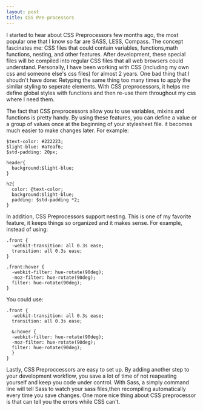 ```yaml
---
layout: post
title: CSS Pre-processors
---
```


I started to hear about CSS Preprocessors few months ago, the most popular one that I know so far are SASS, LESS, Compass.
The concept fascinates me: CSS files that could contain variables, functions,math functions, nesting, and other features. After development, these special files will be compiled into regular CSS files that all web browsers could understand. Personally, I have been working with CSS (including my own css and someone else's css files) for almost 2 years. One bad thing that I shoudn't have done: Retyping the same thing too many times to apply the similar styling to seperate elements. With CSS preprocessors, it helps me define global styles with functions and then re-use them throughout my css where I need them.

The fact that CSS preprocessors allow you to use variables, mixins and functions is pretty handy. By using these features, you can define a value or a group of values once at the beginning of your stylesheet file. it becomes much easier to make changes later.
For example:
```
$text-color: #222223;
$light-blue: #a7eaf6;
$std-padding: 20px;

header{
  background:$light-blue;
}

h2{
  color: @text-color;
  background:$light-blue;
  padding: $std-padding *2;
}

```

In addition, CSS Preprocessors support nesting. This is one of my favorite feature, it keeps things so organized and it makes sense. For example, instead of using:
```
.front {
  -webkit-transition: all 0.3s ease;
  transition: all 0.3s ease;
}

.front:hover {
  -webkit-filter: hue-rotate(90deg);
  -moz-filter: hue-rotate(90deg);
  filter: hue-rotate(90deg);
}

```

You could use:

```
.front {
  -webkit-transition: all 0.3s ease;
  transition: all 0.3s ease;
  
  &:hover {
  -webkit-filter: hue-rotate(90deg);
  -moz-filter: hue-rotate(90deg);
  filter: hue-rotate(90deg);
  }
}

```

Lastly, CSS Preproccessors are easy to set up. By adding another step to your development workflow, you save a lot of time of not reapeating yourself and keep you code under control. With Sass, a simply command line will tell Sass to watch your sass files,then recompiling automatically every time you save changes. One more nice thing about CSS preprocessor is that can tell you the errors while CSS can't.
